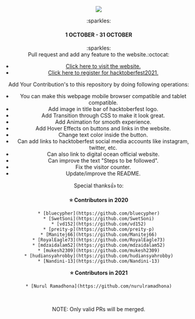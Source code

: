<p align="center">
    <a href="https://hacktoberfest.digitalocean.com/" target="_blank">
    	<img src="https://github.com/rakshit234/HacktoberFest2020/blob/master/images/HF20_logo.png" >
    </a>
</p>
<center>:sparkles:<h4>1 OCTOBER - 31 OCTOBER</h4>:sparkles:<center>
Pull request and add any feature to the website.:octocat:
    
* [Click here to visit the website.](https://rakshit234.github.io/HacktoberFest2021/)
* [Click here to register for hacktoberfest2021.](https://hacktoberfest.digitalocean.com/)

Add Your Contribution's to this repository by doing following operations:
- You can make this webpage mobile browser compatible and tablet compatible.
- Add image in title bar of hacktoberfest logo.
- Add Transition through CSS to make it look great.
- Add Animation for smooth experience.
- Add Hover Effects on buttons and links in the website.
- Change text color inside the button.
- Can add links to hacktoberfest social media accounts like instagram, twitter, etc.
- Can also link to digital ocean official website.
- Can improve the text "Steps to be followed".
- Fix the visitor counter.
- Update/improve the README.

Special thanks:+1: to:

<strong> ⭐️ Contributors in 2020 </strong>

    * [bluecypher](https://github.com/bluecypher)
    * [SwetSoni](https://github.com/SwetSoni)
    * [vd152](https://github.com/vd152)
    * [preity-p](https://github.com/preity-p)
    * [Manitej66](https://github.com/Manitej66)
    * [RoyalEagle73](https://github.com/RoyalEagle73)
    * [mdzaidalam52](https://github.com/mdzaidalam52)
    * [mukesh2309](https://github.com/mukesh2309)
    * [hudiansyahrobby](https://github.com/hudiansyahrobby)
    * [Nandini-13](https://github.com/Nandini-13)

<strong> ⭐️ Contributors in 2021 </strong>
    
    * [Nurul Ramadhona](https://github.com/nurulramadhona)

<br />

NOTE: Only valid PRs will be merged.
